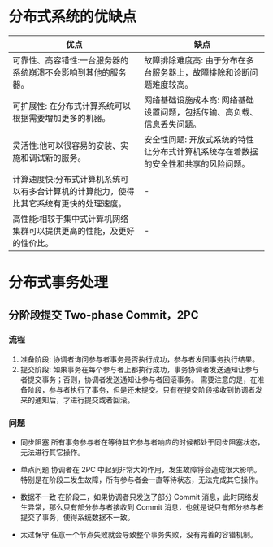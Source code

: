 # 分布式系统的优缺点
|  优点   | 缺点  |
|  ----  | ----  |
| 可靠性、高容错性:一台服务器的系统崩溃不会影响到其他的服务器。  | 故障排除难度高: 由于分布在多台服务器上，故障排除和诊断问题难度较高。|
| 可扩展性: 在分布式计算系统可以根据需要增加更多的机器。 | 网络基础设施成本高: 网络基础设置问题，包括传输、高负载、信息丢失问题。|
| 灵活性:他可以很容易的安装、实施和调试新的服务。| 安全性问题: 开放式系统的特性让分布式计算机系统存在着数据的安全性和共享的风险问题。 |
| 计算速度快:分布式计算机系统可以有多台计算机的计算能力，使得比其它系统有更快的处理速度。| - |
| 高性能:相较于集中式计算机网络集群可以提供更高的性能，及更好的性价比。| - |

# 分布式事务处理
## 分阶段提交 Two-phase Commit，2PC
### 流程
1. 准备阶段: 协调者询问参与者事务是否执行成功，参与者发回事务执行结果。
2. 提交阶段: 如果事务在每个参与者上都执行成功，事务协调者发送通知让参与者提交事务；否则，协调者发送通知让参与者回滚事务。
需要注意的是，在准备阶段，参与者执行了事务，但是还未提交。只有在提交阶段接收到协调者发来的通知后，才进行提交或者回滚。
### 问题
* 同步阻塞 所有事务参与者在等待其它参与者响应的时候都处于同步阻塞状态，无法进行其它操作。

* 单点问题 协调者在 2PC 中起到非常大的作用，发生故障将会造成很大影响。特别是在阶段二发生故障，所有参与者会一直等待状态，无法完成其它操作。

* 数据不一致 在阶段二，如果协调者只发送了部分 Commit 消息，此时网络发生异常，那么只有部分参与者接收到 Commit 消息，也就是说只有部分参与者提交了事务，使得系统数据不一致。

* 太过保守 任意一个节点失败就会导致整个事务失败，没有完善的容错机制。
